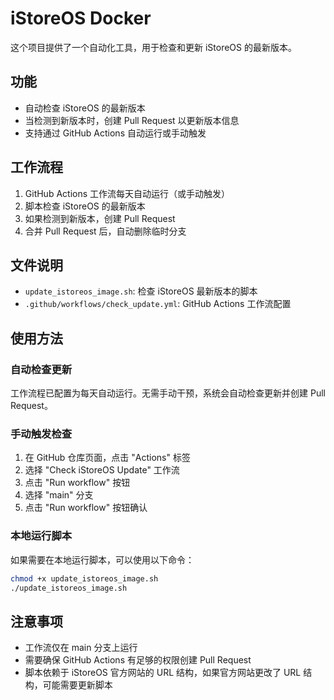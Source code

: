 # iStoreOS Docker

这个项目提供了一个自动化工具，用于检查和更新 iStoreOS 的最新版本。

## 功能

- 自动检查 iStoreOS 的最新版本
- 当检测到新版本时，创建 Pull Request 以更新版本信息
- 支持通过 GitHub Actions 自动运行或手动触发

## 工作流程

1. GitHub Actions 工作流每天自动运行（或手动触发）
2. 脚本检查 iStoreOS 的最新版本
3. 如果检测到新版本，创建 Pull Request
4. 合并 Pull Request 后，自动删除临时分支

## 文件说明

- `update_istoreos_image.sh`: 检查 iStoreOS 最新版本的脚本
- `.github/workflows/check_update.yml`: GitHub Actions 工作流配置

## 使用方法

### 自动检查更新

工作流程已配置为每天自动运行。无需手动干预，系统会自动检查更新并创建 Pull Request。

### 手动触发检查

1. 在 GitHub 仓库页面，点击 "Actions" 标签
2. 选择 "Check iStoreOS Update" 工作流
3. 点击 "Run workflow" 按钮
4. 选择 "main" 分支
5. 点击 "Run workflow" 按钮确认

### 本地运行脚本

如果需要在本地运行脚本，可以使用以下命令：

```bash
chmod +x update_istoreos_image.sh
./update_istoreos_image.sh
```

## 注意事项

- 工作流仅在 main 分支上运行
- 需要确保 GitHub Actions 有足够的权限创建 Pull Request
- 脚本依赖于 iStoreOS 官方网站的 URL 结构，如果官方网站更改了 URL 结构，可能需要更新脚本